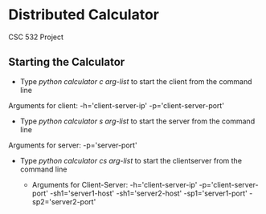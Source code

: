 # Distributed Calculator
CSC 532 Project
## Starting the Calculator
* Type _python calculator c arg-list_ to start the client from the command line

Arguments for client:
-h='client-server-ip' -p='client-server-port'

* Type _python calculator s arg-list_ to start the server from the command line

Arguments for server:
-p='server-port'

* Type _python calculator cs arg-list_ to start the clientserver from the command line

  - Arguments for Client-Server:
-h='client-server-ip' -p='client-server-port' -sh1='server1-host'  -sh1='server2-host' -sp1='server1-port' -sp2='server2-port'
